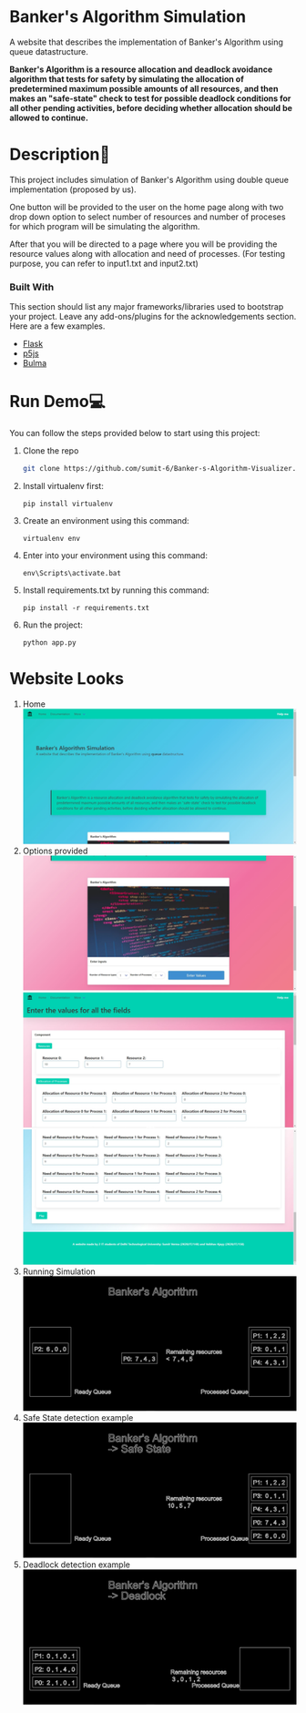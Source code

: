 # Banker's Algorithm Simulation

<!-- ## Definition -->
A website that describes the implementation of Banker's Algorithm using queue datastructure.

**Banker's Algorithm is a resource allocation and deadlock avoidance algorithm that tests for safety by simulating the allocation of predetermined maximum possible amounts of all resources, and then makes an "safe-state" check to test for possible deadlock conditions for all other pending activities, before deciding whether allocation should be allowed to continue.**

# Description🧠
This project includes simulation of Banker's Algorithm using double queue implementation (proposed by us).

One button will be provided to the user on the home page along with two drop down option to select number of resources and number of proceses for which program will be simulating the algorithm.

After that you will be directed to a page where you will be providing the resource values along with allocation and need of processes.
(For testing purpose, you can refer to input1.txt and input2.txt)

### Built With

This section should list any major frameworks/libraries used to bootstrap your project. Leave any add-ons/plugins for the acknowledgements section. Here are a few examples.

* [Flask](https://flask.palletsprojects.com/en/2.1.x/)
* [p5js](https://p5js.org/)
* [Bulma](https://bulma.io/documentation/overview/)


# Run Demo💻
You can follow the steps provided below to start using this project:
1. Clone the repo
   ```sh
   git clone https://github.com/sumit-6/Banker-s-Algorithm-Visualizer.git
   ```
2. Install virtualenv first:
   ```
   pip install virtualenv
   ```
3. Create an environment using this command:
   ```
   virtualenv env
   ```

4. Enter into your environment using this command:
   ```
   env\Scripts\activate.bat
   ```
5. Install requirements.txt by running this command:
   ```
   pip install -r requirements.txt
   ```
6. Run the project:
   ```
   python app.py
   ```

# Website Looks
1. Home
![Home](https://github.com/sumit-6/Banker-s-Algorithm-Visualizer/blob/main/img/1.JPG)
2. Options provided
![Options](https://github.com/sumit-6/Banker-s-Algorithm-Visualizer/blob/main/img/2.JPG)
![Coordinates](https://github.com/sumit-6/Banker-s-Algorithm-Visualizer/blob/main/img/3.JPG)
![Start Randomly](https://github.com/sumit-6/Banker-s-Algorithm-Visualizer/blob/main/img/4.JPG)
3. Running Simulation
![Brute](https://github.com/sumit-6/Banker-s-Algorithm-Visualizer/blob/main/img/5.JPG) 
4. Safe State detection example
![Dynamic](https://github.com/sumit-6/Banker-s-Algorithm-Visualizer/blob/main/img/6.JPG)
5. Deadlock detection example
![Genetic](https://github.com/sumit-6/Banker-s-Algorithm-Visualizer/blob/main/img/7.JPG)
